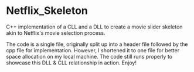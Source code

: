 # Netflix_Skeleton
C++ implementation of a CLL and a DLL to create a movie slider skeleton akin to Netflix's movie selection process.

The code is a single file, originally split up into a header file followed by the cpp file for implementation. However, I shortened it to one file
for better space allocation on my local machine. The code still runs properly to showcase this DLL & CLL relationship in action. Enjoy!

